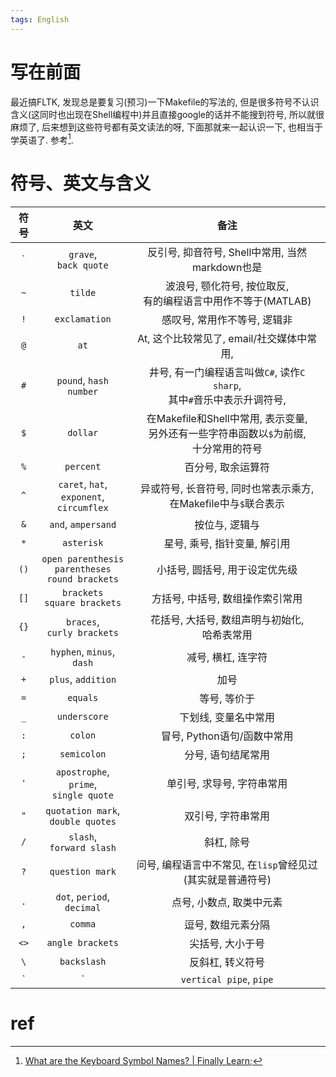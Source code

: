 ```yaml
---
tags: English 
---
```


# 写在前面

最近搞FLTK, 发现总是要复习(预习)一下Makefile的写法的, 但是很多符号不认识含义(这同时也出现在Shell编程中)并且直接google的话并不能搜到符号, 所以就很麻烦了, 后来想到这些符号都有英文读法的呀, 下面那就来一起认识一下, 也相当于学英语了. 参考[^1].

# 符号、英文与含义



|  符号   |                            英文                             |                             备注                             |
| :-----: | :---------------------------------------------------------: | :----------------------------------------------------------: |
| `` ` `` |                `grave`, <br /> `back quote`                 |       反引号, 抑音符号, Shell中常用, 当然markdown也是        |
|   `~`   |                           `tilde`                           | 波浪号, 颚化符号, 按位取反, <br />有的编程语言中用作不等于(MATLAB) |
|   `!`   |                        `exclamation`                        |                 感叹号, 常用作不等号, 逻辑非                 |
|   `@`   |                            `at`                             |          At, 这个比较常见了, email/社交媒体中常用,           |
|   `#`   |                `pound`, `hash`<br />`number`                | 井号, 有一门编程语言叫做`C#`, 读作`C sharp`, <br />其中`#`音乐中表示升调符号, |
|   `$`   |                          `dollar`                           | 在Makefile和Shell中常用, 表示变量, <br />另外还有一些字符串函数以`$`为前缀, <br />十分常用的符号 |
|   `%`   |                          `percent`                          |                      百分号, 取余运算符                      |
|   `^`   |       `caret`, `hat`,<br /> `exponent`, `circumflex`        | 异或符号, 长音符号, 同时也常表示乘方, <br />在Makefile中与`$`联合表示 |
|   `&`   |                     `and`, `ampersand`                      |                        按位与, 逻辑与                        |
|   `*`   |                         `asterisk`                          |                 星号, 乘号, 指针变量, 解引用                 |
|  `()`   | `open parenthesis`<br />`parentheses`<br />`round brackets` |                小括号, 圆括号, 用于设定优先级                |
|  `[]`   |              `brackets`<br />`square brackets`              |               方括号, 中括号, 数组操作索引常用               |
|  `{}`   |              `braces`, <br />`curly brackets`               |      花括号, 大括号, 数组声明与初始化, <br />哈希表常用      |
|   `-`   |               `hyphen`, `minus`,<br /> `dash`               |                      减号, 横杠, 连字符                      |
|   `+`   |                     `plus`, `addition`                      |                             加号                             |
|   `=`   |                          `equals`                           |                         等号, 等价于                         |
|   `_`   |                        `underscore`                         |                     下划线, 变量名中常用                     |
|   `:`   |                           `colon`                           |                 冒号, Python语句/函数中常用                  |
|   `;`   |                         `semicolon`                         |                      分号, 语句结尾常用                      |
|   `'`   |      `apostrophe`, <br />`prime`,<br />`single quote`       |                  单引号, 求导号, 字符串常用                  |
|   `"`   |           `quotation mark`,<br />`double quotes`            |                      双引号, 字符串常用                      |
|   `/`   |               `slash`,<br /> `forward slash`                |                          斜杠, 除号                          |
|   `?`   |                       `question mark`                       |  问号, 编程语言中不常见, 在`lisp`曾经见过(其实就是普通符号)  |
|   `.`   |               `dot`, `period`,<br />`decimal`               |                   点号, 小数点, 取类中元素                   |
|   `,`   |                           `comma`                           |                      逗号, 数组元素分隔                      |
|  `<>`   |                      `angle brackets`                       |                       尖括号, 大小于号                       |
|   `\`   |                         `backslash`                         |                       反斜杠, 转义符号                       |
|   `|`   |                   `vertical pipe`, `pipe`                   |                   管道符号, 按位或, 逻辑或                   |

# ref

[^1]:[What are the Keyboard Symbol Names? \| Finally Learn](https://finallylearn.com/what-are-the-keyboard-symbol-names/);

